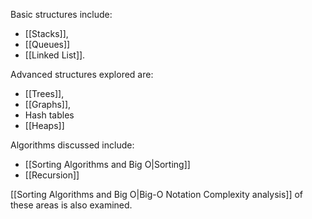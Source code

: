 Basic structures include: 
- [[Stacks]], 
- [[Queues]]
- [[Linked List]].  

Advanced structures explored are:
- [[Trees]], 
- [[Graphs]],            
- Hash tables 
- [[Heaps]] 

Algorithms discussed include:
- [[Sorting Algorithms and Big O|Sorting]]
- [[Recursion]]

[[Sorting Algorithms and Big O|Big-O Notation Complexity analysis]] of these areas is also examined.